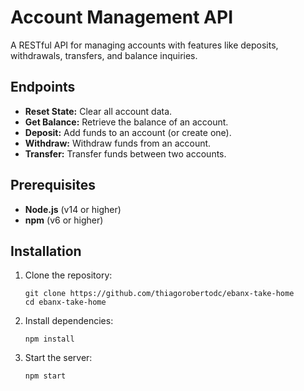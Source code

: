 <!DOCTYPE html>
<html lang="en">
<body>
  <h1>Account Management API</h1>
  <p>A RESTful API for managing accounts with features like deposits, withdrawals, transfers, and balance inquiries.</p>

  <h2>Endpoints</h2>
  <ul>
    <li><strong>Reset State:</strong> Clear all account data.</li>
    <li><strong>Get Balance:</strong> Retrieve the balance of an account.</li>
    <li><strong>Deposit:</strong> Add funds to an account (or create one).</li>
    <li><strong>Withdraw:</strong> Withdraw funds from an account.</li>
    <li><strong>Transfer:</strong> Transfer funds between two accounts.</li>
  </ul>

  <h2>Prerequisites</h2>
  <ul>
    <li><strong>Node.js</strong> (v14 or higher)</li>
    <li><strong>npm</strong> (v6 or higher)</li>
  </ul>

  <h2>Installation</h2>
  <ol>
    <li>Clone the repository:
      <pre><code>git clone https://github.com/thiagorobertodc/ebanx-take-home
cd ebanx-take-home</code></pre>
    </li>
    <li>Install dependencies:
      <pre><code>npm install</code></pre>
    </li>
    <li>Start the server:
      <pre><code>npm start</code></pre>
    </li>
  </ol>
</body>
</html>
